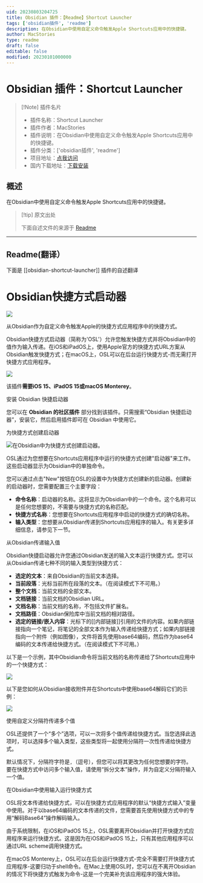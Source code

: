 ```yaml
---
uid: 20230803204725
title: Obsidian 插件：【Readme】Shortcut Launcher
tags: ['obsidian插件', 'readme']
description: 在Obsidian中使用自定义命令触发Apple Shortcuts应用中的快捷键。
author: MacStories
type: readme
draft: false
editable: false
modified: 20230101000000
---
```


# Obsidian 插件：Shortcut Launcher

> [!Note] 插件名片
> - 插件名称：Shortcut Launcher
> - 插件作者：MacStories
> - 插件说明：在Obsidian中使用自定义命令触发Apple Shortcuts应用中的快捷键。
> - 插件分类：['obsidian插件', 'readme']
> - 项目地址：[点我访问](https://github.com/macstories/obsidian-shortcut-launcher)
> - 国内下载地址：[下载安装](https://pkmer.cn/products/plugin/pluginMarket/?obsidian-shortcut-launcher)

## 概述

在Obsidian中使用自定义命令触发Apple Shortcuts应用中的快捷键。



> [!tip] 原文出处
> 
>下面自述文件的来源于 [Readme](https://ghproxy.net/https://raw.githubusercontent.com/macstories/obsidian-shortcut-launcher/main/README.md)
> 

---

## Readme(翻译）

下面是 [[obsidian-shortcut-launcher]] 插件的自述翻译


# Obsidian快捷方式启动器

![](https://cdn.macstories.net/osl-1643193603979.png)

从Obsidian作为自定义命令触发Apple的快捷方式应用程序中的快捷方式。

Obsidian快捷方式启动器（简称为'OSL'）允许您触发快捷方式并将Obsidian中的值作为输入传递。在iOS和iPadOS上，使用Apple官方的快捷方式URL方案从Obsidian触发快捷方式；在macOS上，OSL可以在后台运行快捷方式-而无需打开快捷方式应用程序。

![](https://cdn.macstories.net/cleanshot-2022-01-21-at-5-39-50-2x-1642783463880.png)

该插件**需要iOS 15、iPadOS 15或macOS Monterey**。

安装 Obsidian 快捷启动器

您可以在 **Obsidian 的社区插件** 部分找到该插件。只需搜索“Obsidian 快捷启动器”，安装它，然后启用插件即可在 Obsidian 中使用它。

为快捷方式创建启动器

![在Obsidian中为快捷方式创建启动器。](https://cdn.macstories.net/monday-24-jan-2022-18-21-39-1643044904822.png)

OSL通过为您想要在Shortcuts应用程序中运行的快捷方式创建"启动器"来工作。这些启动器显示为Obsidian中的单独命令。

您可以通过点击"New"按钮在OSL的设置中为快捷方式创建新的启动器。创建新的启动器时，您需要配置三个主要字段：

* **命令名称**：启动器的名称。这将显示为Obsidian中的一个命令。这个名称可以是任何您想要的，不需要与快捷方式的名称匹配。
* **快捷方式名称**：您想要在Shortcuts应用程序中启动的快捷方式的确切名称。
* **输入类型**：您想要从Obsidian传递到Shortcuts应用程序的输入。有关更多详细信息，请参见下一节。

从Obsidian传递输入值

Obsidian快捷启动器允许您通过Obsidian发送的输入文本运行快捷方式。您可以从Obsidian传递七种不同的输入类型到快捷方式：

* **选定的文本**：来自Obsidian的当前文本选择。
* **当前段落**：光标当前所在段落的文本。（在阅读模式下不可用。）
* **整个文档**：当前文档的全部文本。
* **文档链接**：当前文档的Obsidian URL。
* **文档名称**：当前文档的名称，不包括文件扩展名。
* **文档路径**：Obsidian保险库中当前文档的相对路径。
* **选定的链接/嵌入内容**：光标下的[[内部链接]]引用的文件的内容。如果内部链接指向一个笔记，将笔记的全部文本作为输入传递给快捷方式；如果内部链接指向一个附件（例如图像），文件将首先使用base64编码，然后作为base64编码的文本传递给快捷方式。（在阅读模式下不可用。）

以下是一个示例，其中Obsidian命令将当前文档的名称传递给了Shortcuts应用中的一个快捷方式：

![](https://cdn.macstories.net/monday-24-jan-2022-18-23-05-1643044990698.png)

以下是您如何从Obsidian接收附件并在Shortcuts中使用base64解码它们的示例：

![](https://cdn.macstories.net/cleanshot-2022-01-26-at-12-03-47-2x-1643195055516.png)

使用自定义分隔符传递多个值

OSL还提供了一个“多个”选项，可以一次将多个值传递给快捷方式。当您选择此选项时，可以选择多个输入类型，这些类型将一起使用分隔符一次性传递给快捷方式。

默认情况下，分隔符字符是`,`（逗号），但您可以将其更改为任何您想要的字符。要在快捷方式中访问多个输入值，请使用“拆分文本”操作，并为自定义分隔符输入一个值。

在Obsidian中使用输入运行快捷方式

OSL将文本传递给快捷方式，可以在快捷方式应用程序的默认“快捷方式输入”变量中使用。对于以base64编码的文本传递的文件，您需要首先使用快捷方式中的专用“解码Base64”操作解码输入。

由于系统限制，在iOS和iPadOS 15上，OSL需要离开Obsidian并打开快捷方式应用程序来运行快捷方式。这是因为在iOS和iPadOS 15上，只有其他应用程序可以通过URL scheme调用快捷方式。

在macOS Monterey上，OSL可以在后台运行快捷方式-完全不需要打开快捷方式应用程序-这要归功于shell命令。在Mac上使用OSL时，您可以在不离开Obsidian的情况下将快捷方式触发为命令-这是一个完美补充该应用程序的强大体验。



